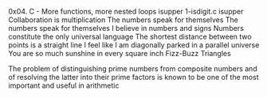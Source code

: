 0x04. C - More functions, more nested loops
isupper
1-isdigit.c
isupper
Collaboration is multiplication
The numbers speak for themselves
The numbers speak for themselves
I believe in numbers and signs
Numbers constitute the only universal language
The shortest distance between two points is a straight line
I feel like I am diagonally parked in a parallel universe
You are so much sunshine in every square inch
Fizz-Buzz
Triangles

The problem of distinguishing prime numbers from composite numbers and of resolving the latter into their prime factors is known to be one of the most important and useful in arithmetic

